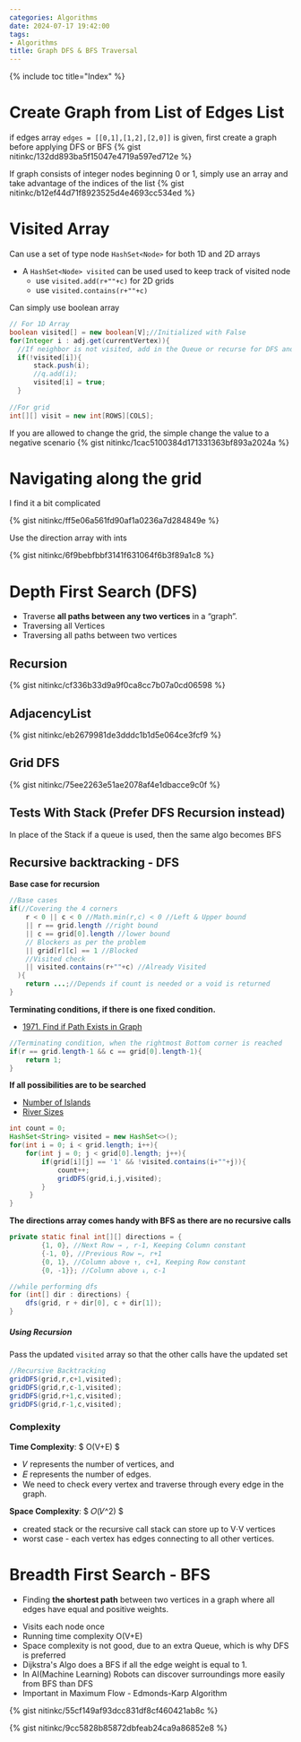 ```yaml
---
categories: Algorithms
date: 2024-07-17 19:42:00
tags:
- Algorithms
title: Graph DFS & BFS Traversal
---
```


{% include toc title="Index" %}

# Create Graph from List of Edges List
if edges array `edges = [[0,1],[1,2],[2,0]]` is given, first create a graph before applying DFS or BFS
{% gist nitinkc/132dd893ba5f15047e4719a597ed712e  %}

If graph consists of integer nodes beginning 0 or 1, simply use an array and take advantage of the indices of the list
{% gist nitinkc/b12ef44d71f8923525d4e4693cc534ed  %}


# Visited Array
Can use a set of type node `HashSet<Node>` for both 1D and 2D arrays
- A `HashSet<Node> visited` can be used used to keep track of visited node
  - use `visited.add(r+""+c)` for 2D grids
  - use `visited.contains(r+""+c)`

Can simply use boolean array
```java
// For 1D Array
boolean visited[] = new boolean[V];//Initialized with False
for(Integer i : adj.get(currentVertex)){
  //If neighbor is not visited, add in the Queue or recurse for DFS and make it visited
  if(!visited[i]){
      stack.push(i);
      //q.add(i);
      visited[i] = true;
  }
  
//For grid
int[][] visit = new int[ROWS][COLS];
```

If you are allowed to change the grid, the simple change the value to a negative scenario
{% gist nitinkc/1cac5100384d171331363bf893a2024a  %}

# Navigating along the grid
I find it a bit complicated

{% gist nitinkc/ff5e06a561fd90af1a0236a7d284849e  %}

Use the direction array with ints

{% gist nitinkc/6f9bebfbbf3141f631064f6b3f89a1c8  %}


# Depth First Search (DFS)
- Traverse **all paths between any two vertices** in a “graph”.
- Traversing all Vertices
- Traversing all paths between two vertices

## Recursion
{% gist nitinkc/cf336b33d9a9f0ca8cc7b07a0cd06598 %}

## AdjacencyList
{% gist nitinkc/eb2679981de3dddc1b1d5e064ce3fcf9  %}

## Grid DFS
{% gist nitinkc/75ee2263e51ae2078af4e1dbacce9c0f  %}

## Tests With Stack (Prefer DFS Recursion instead)
In place of the Stack if a queue is used, then the same algo becomes BFS

[//]: # ({% gist nitinkc/aede10b385437c2d861cce9ebaabbe41 %})

[//]: # ({% gist nitinkc/06bd79e6102000bc603b72e386a23811 %})


## Recursive backtracking - DFS
**Base case for recursion**
```java
//Base cases
if(//Covering the 4 corners
    r < 0 || c < 0 //Math.min(r,c) < 0 //Left & Upper bound
    || r == grid.length //right bound
    || c == grid[0].length //lower bound
    // Blockers as per the problem
    || grid[r][c] == 1 //Blocked
    //Visited check
    || visited.contains(r+""+c) //Already Visited
  ){
    return ...;//Depends if count is needed or a void is returned
}
```

**Terminating conditions, if there is one fixed condition.**
- [1971. Find if Path Exists in Graph](https://leetcode.com/problems/find-if-path-exists-in-graph/)

```java
//Terminating condition, when the rightmost Bottom corner is reached
if(r == grid.length-1 && c == grid[0].length-1){
    return 1;
}
```

**If all possibilities are to be searched**
- [Number of Islands](https://leetcode.com/problems/number-of-islands/description/)
- [River Sizes](https://www.algoexpert.io/questions/river-sizes)

```java
int count = 0;
HashSet<String> visited = new HashSet<>();
for(int i = 0; i < grid.length; i++){
    for(int j = 0; j < grid[0].length; j++){
        if(grid[i][j] == '1' && !visited.contains(i+""+j)){
            count++;
            gridDFS(grid,i,j,visited);
        }
     }
}
```

**The directions array comes handy with BFS as there are no recursive calls**

```java
private static final int[][] directions = {
        {1, 0}, //Next Row → , r-1, Keeping Column constant
        {-1, 0}, //Previous Row ←, r+1
        {0, 1}, //Column above ↑, c+1, Keeping Row constant
        {0, -1}}; //Column above ↓, c-1

//while performing dfs
for (int[] dir : directions) {
    dfs(grid, r + dir[0], c + dir[1]);
}
```

##### Using Recursion
Pass the updated `visited` array so that the other calls have the updated set

```java
//Recursive Backtracking
gridDFS(grid,r,c+1,visited);
gridDFS(grid,r,c-1,visited);
gridDFS(grid,r+1,c,visited);
gridDFS(grid,r-1,c,visited);
```

### Complexity
**Time Complexity**: $ O(V+E) $
- 𝑉 represents the number of vertices, and
- 𝐸 represents the number of edges.
- We need to check every vertex and traverse through every edge in the graph.

**Space Complexity**: $ 𝑂(𝑉^2) $
- created stack or the recursive call stack can store up to V⋅V vertices
- worst case - each vertex has edges connecting to all other vertices.


# Breadth First Search  - BFS
- Finding **the shortest path** between two vertices in a graph where all edges have
  equal and positive weights.


* Visits each node once
* Running time complexity O(V+E)
* Space complexity is not good, due to an extra Queue, which is why DFS is
  preferred
* Dijkstra's Algo does a BFS if all the edge weight is equal to 1.
* In AI(Machine Learning) Robots can discover surroundings more easily from BFS
  than DFS
* Important in Maximum Flow - Edmonds-Karp Algorithm

{% gist nitinkc/55cf149af93dcc831df8cf460421ab8c %}


{% gist nitinkc/9cc5828b85872dbfeab24ca9a86852e8  %}